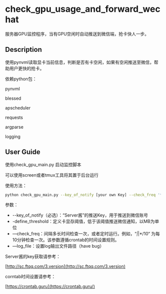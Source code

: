 # check_gpu_usage_and_forward_wechat
服务器GPU监控程序，当有GPU空闲时自动推送到微信端，抢卡快人一步。

## Description

使用pynvml读取显卡当前信息，判断是否有卡空闲，如果有空闲推送至微信，帮助用户更快的抢卡。

依赖python包：

pynvml

blessed

apscheduler

requests

argparse

logging

## User Guide

使用check_gpu_main.py 启动监控脚本

可以使用screen或者tmux工具将其置于后台运行

使用方法：

```bash
python check_gpu_main.py --key_of_notify [your own Key] --check_freq '*|*|*/1'
```

参数：

- --key_of_notify（必选）：“Server酱”的推送Key，用于推送到微信账号
- -define_threshold：定义卡显存阈值，低于该阈值推送微信通知，以MB为单位
- —check_freq：间隔多长时间检查一次，或者定时运行。例如，“*|*|*/10“ 为每10分钟检查一次。该参数遵循crontab的时间设置规则。
- —log_file：设置log输出文件路径（have bug）

Server酱的key获取请参考：

[http://sc.ftqq.com/3.version](http://sc.ftqq.com/3.version)

corntab时间设置请参考：

[https://crontab.guru](https://crontab.guru/)
